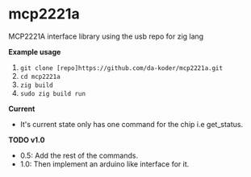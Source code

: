 # mcp2221a
MCP2221A interface library using the usb repo for zig lang

**Example usage**
1. `git clone [repo]https://github.com/da-koder/mcp2221a.git`
2. `cd mcp2221a`
3. `zig build`
4. `sudo zig build run`

**Current**
- It's current state only has one command for the chip i.e get_status.

**TODO v1.0**
- 0.5: Add the rest of the commands. 
- 1.0: Then implement an arduino like interface for it.
